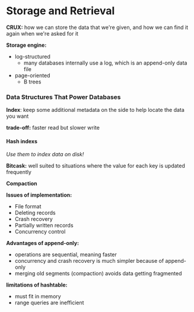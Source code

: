 # Storage and Retrieval

**CRUX:** how we can store the data that we're given, and how we can find it again when we're asked for it

**Storage engine:**

- log-structured
  - many databases internally use a log, which is an append-only data file
- page-oriented
  - B trees

### Data Structures That Power Databases

**Index**: keep some additional metadata on the side to help locate the data you want

**trade-off:** faster read but slower write

#### Hash indexs

*Use them to index data on disk!*

**Bitcask:** well suited to situations where the value for each key is updated frequently

**Compaction**

**Issues of implementation:**

- File format
- Deleting records
- Crash recovery
- Partially written records
- Concurrency control

**Advantages of append-only:**

- operations are sequential, meaning faster
- concurrency and crash recovery is much simpler because of append-only
- merging old segments (compaction) avoids data getting fragmented

**limitations of hashtable:**

- must fit in memory
- range queries are inefficient